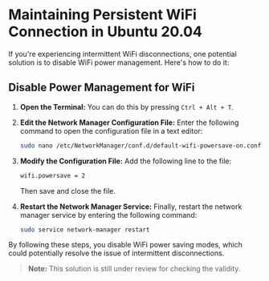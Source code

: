 # Maintaining Persistent WiFi Connection in Ubuntu 20.04

If you're experiencing intermittent WiFi disconnections, one potential solution is to disable WiFi power management. Here's how to do it:

## Disable Power Management for WiFi

1. **Open the Terminal:** You can do this by pressing `Ctrl + Alt + T`.

2. **Edit the Network Manager Configuration File:** Enter the following command to open the configuration file in a text editor:

    ```bash
    sudo nano /etc/NetworkManager/conf.d/default-wifi-powersave-on.conf
    ```

3. **Modify the Configuration File:** Add the following line to the file:

    ```bash
    wifi.powersave = 2
    ```

    Then save and close the file.

4. **Restart the Network Manager Service:** Finally, restart the network manager service by entering the following command:

    ```bash
    sudo service network-manager restart
    ```

By following these steps, you disable WiFi power saving modes, which could potentially resolve the issue of intermittent disconnections.

> **Note:** This solution is still under review for checking the validity.